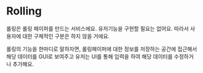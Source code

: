 # Rolling

롤링은 롤링 페이퍼를 만드는 서비스에요. 유저기능을 구현할 필요는 없어요. 따라서 사용자에 대한 구체적인 구분은 하지 않을 거에요. 

롤링의 기능을 한마디로 말하자면, 롤링페이퍼에 대한 정보를 저장하는 공간에 접근해서 해당 데이터를 GUI로 보여주고 유저는 UI를 통해 입력을 하여 해당 데이터를 수정하거나 추가해요.
